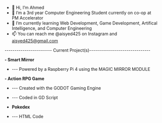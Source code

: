 - 👋 Hi, I’m Ahmed
- 👀 I’m a 3rd year Computer Engineering Student currently on co-op at PM Accelerator
- 🌱 I’m currently learning Web Development, Game Development, Artifical Intelligence, and Computer Engineering
- 📫 You can reach me @aisyed425 on Instagram and aisyed425@gmail.com

------------------------ Current Project(s)-------------------------------

**- Smart Mirror**
-  --- Powered by a Raspberry Pi 4 using the MAGIC MIRROR MODULE
  
**- Action RPG Game**
-  --- Created with the GODOT Gaming Engine
-  --- Coded in GD Script
  
- **Pokedex**
- --- HTML Code
<!---
aisyed425/aisyed425 is a ✨ special ✨ repository because its `README.md` (this file) appears on your GitHub profile.
You can click the Preview link to take a look at your changes.
--->
